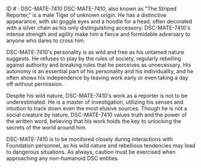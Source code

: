 ID # : DSC-MATE-7410
DSC-MATE-7410, also known as "The Striped Reporter," is a male Tiger of unknown origin. He has a distinctive appearance, with ski goggle eyes and a hoodie for a head, often decorated with a silver chain as his only distinguishing accessory. DSC-MATE-7410's intense strength and agility make him a fierce and formidable adversary to anyone who dares to cross him.

DSC-MATE-7410's personality is as wild and free as his untamed nature suggests. He refuses to play by the rules of society, regularly rebelling against authority and breaking rules that he perceives as unnecessary. His autonomy is an essential part of his personality and his individuality, and he often shows his independence by leaving work early or even taking a day off without permission.

Despite his wild nature, DSC-MATE-7410's work as a reporter is not to be underestimated. He is a master of investigation, utilizing his senses and intuition to track down even the most elusive sources. Though he is not a social creature by nature, DSC-MATE-7410 values truth and the power of the written word, believing that his work holds the key to unlocking the secrets of the world around him. 

DSC-MATE-7410 is to be monitored closely during interactions with Foundation personnel, as his wild nature and rebellious tendencies may lead to dangerous situations. As always, caution must be exercised when approaching any non-humanoid DSC entities.